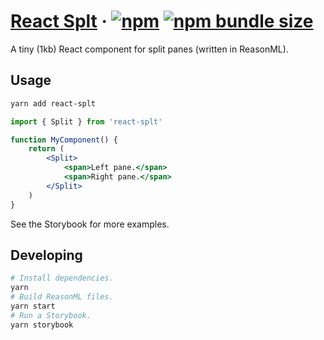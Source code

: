 # [React Splt](https://react-splt.netlify.com/?path=/story/splitterer--basic-example) · [![npm](https://img.shields.io/npm/v/react-splt.svg?style=flat-square)](https://www.npmjs.com/package/react-splt) [![npm bundle size](https://img.shields.io/bundlephobia/minzip/react-splt.svg?style=flat-square)](https://bundlephobia.com/result?p=react-splt@0.1.1)

A tiny (1kb) React component for split panes (written in ReasonML).

## Usage

```sh
yarn add react-splt
```

```jsx
import { Split } from 'react-splt'

function MyComponent() {
    return (
        <Split>
            <span>Left pane.</span>
            <span>Right pane.</span>
        </Split>
    )
}
```

See the Storybook for more examples.

## Developing

```sh
# Install dependencies.
yarn
# Build ReasonML files.
yarn start
# Run a Storybook.
yarn storybook
```
